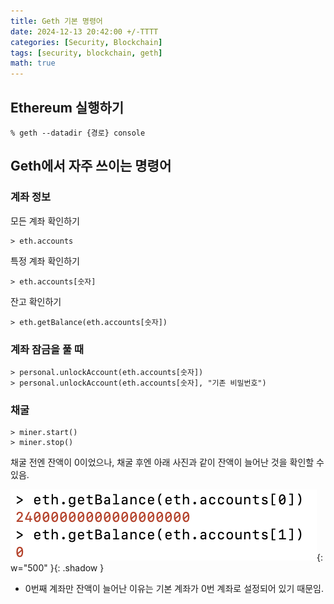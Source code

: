 ```yaml
---
title: Geth 기본 명령어
date: 2024-12-13 20:42:00 +/-TTTT
categories: [Security, Blockchain]
tags: [security, blockchain, geth]
math: true
---
```


## Ethereum 실행하기

```shell
% geth --datadir {경로} console
```

## Geth에서 자주 쓰이는 명령어

### 계좌 정보

모든 계좌 확인하기
```
> eth.accounts
```

특정 계좌 확인하기
```
> eth.accounts[숫자]
```

잔고 확인하기
```
> eth.getBalance(eth.accounts[숫자])
```

### 계좌 잠금을 풀 때

```
> personal.unlockAccount(eth.accounts[숫자])
> personal.unlockAccount(eth.accounts[숫자], "기존 비밀번호")
```

### 채굴

```
> miner.start()
> miner.stop()
```

채굴 전엔 잔액이 0이었으나, 채굴 후엔 아래 사진과 같이 잔액이 늘어난 것을 확인할 수 있음.

![img](/assets/img/2024-12-13-geth-command/0.png){: w="500" }{: .shadow }

- 0번째 계좌만 잔액이 늘어난 이유는 기본 계좌가 0번 계좌로 설정되어 있기 때문임.